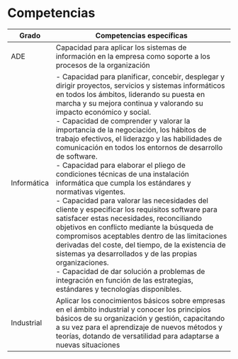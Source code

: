 # Competencias

|Grado|Competencias específicas
|-|-
|ADE|Capacidad para aplicar los sistemas de información en la empresa como soporte a los procesos de la organización
|Informática|- Capacidad para planificar, concebir, desplegar y dirigir proyectos, servicios y sistemas informáticos en todos los ámbitos, liderando su puesta en marcha y su mejora continua y valorando su impacto económico y social.<br />- Capacidad de comprender y valorar la importancia de la negociación, los hábitos de trabajo efectivos, el liderazgo y las habilidades de comunicación en todos los entornos de desarrollo de software.<br />- Capacidad para elaborar el pliego de condiciones técnicas de una instalación informática que cumpla los estándares y normativas vigentes.<br />- Capacidad para valorar las necesidades del cliente y especificar los requisitos software para satisfacer estas necesidades, reconciliando objetivos en conflicto mediante la búsqueda de compromisos aceptables dentro de las limitaciones derivadas del coste, del tiempo, de la existencia de sistemas ya desarrollados y de las propias organizaciones.<br />- Capacidad de dar solución a problemas de integración en función de las estrategias, estándares y tecnologías disponibles.
|Industrial|Aplicar los conocimientos básicos sobre empresas en el ámbito industrial y conocer los principios básicos de su organización y gestión, capacitando a su vez para el aprendizaje de nuevos métodos y teorías, dotando de versatilidad para adaptarse a nuevas situaciones
